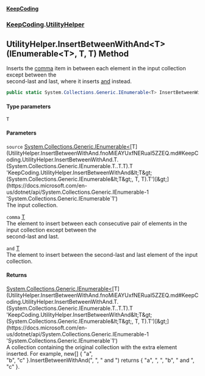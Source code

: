 #### [KeepCoding](index.md 'index')
### [KeepCoding](KeepCoding.md 'KeepCoding').[UtilityHelper](UtilityHelper.md 'KeepCoding.UtilityHelper')
## UtilityHelper.InsertBetweenWithAnd&lt;T&gt;(IEnumerable&lt;T&gt;, T, T) Method
Inserts the [comma](UtilityHelper.InsertBetweenWithAnd.fnoMiEAYUxfNERuaI5ZZEQ.md#KeepCoding.UtilityHelper.InsertBetweenWithAnd.T.(System.Collections.Generic.IEnumerable.T..T.T).comma 'KeepCoding.UtilityHelper.InsertBetweenWithAnd&lt;T&gt;(System.Collections.Generic.IEnumerable&lt;T&gt;, T, T).comma') item in between each element in the input collection except between the  
second-last and last, where it inserts [and](UtilityHelper.InsertBetweenWithAnd.fnoMiEAYUxfNERuaI5ZZEQ.md#KeepCoding.UtilityHelper.InsertBetweenWithAnd.T.(System.Collections.Generic.IEnumerable.T..T.T).and 'KeepCoding.UtilityHelper.InsertBetweenWithAnd&lt;T&gt;(System.Collections.Generic.IEnumerable&lt;T&gt;, T, T).and') instead.
```csharp
public static System.Collections.Generic.IEnumerable<T> InsertBetweenWithAnd<T>(this System.Collections.Generic.IEnumerable<T> source, T comma, T and);
```
#### Type parameters
<a name='KeepCoding.UtilityHelper.InsertBetweenWithAnd.T.(System.Collections.Generic.IEnumerable.T..T.T).T'></a>
`T`  
  
#### Parameters
<a name='KeepCoding.UtilityHelper.InsertBetweenWithAnd.T.(System.Collections.Generic.IEnumerable.T..T.T).source'></a>
`source` [System.Collections.Generic.IEnumerable&lt;](https://docs.microsoft.com/en-us/dotnet/api/System.Collections.Generic.IEnumerable-1 'System.Collections.Generic.IEnumerable`1')[T](UtilityHelper.InsertBetweenWithAnd.fnoMiEAYUxfNERuaI5ZZEQ.md#KeepCoding.UtilityHelper.InsertBetweenWithAnd.T.(System.Collections.Generic.IEnumerable.T..T.T).T 'KeepCoding.UtilityHelper.InsertBetweenWithAnd&lt;T&gt;(System.Collections.Generic.IEnumerable&lt;T&gt;, T, T).T')[&gt;](https://docs.microsoft.com/en-us/dotnet/api/System.Collections.Generic.IEnumerable-1 'System.Collections.Generic.IEnumerable`1')  
The input collection.
  
<a name='KeepCoding.UtilityHelper.InsertBetweenWithAnd.T.(System.Collections.Generic.IEnumerable.T..T.T).comma'></a>
`comma` [T](UtilityHelper.InsertBetweenWithAnd.fnoMiEAYUxfNERuaI5ZZEQ.md#KeepCoding.UtilityHelper.InsertBetweenWithAnd.T.(System.Collections.Generic.IEnumerable.T..T.T).T 'KeepCoding.UtilityHelper.InsertBetweenWithAnd&lt;T&gt;(System.Collections.Generic.IEnumerable&lt;T&gt;, T, T).T')  
The element to insert between each consecutive pair of elements in the input collection except between the  
second-last and last.
  
<a name='KeepCoding.UtilityHelper.InsertBetweenWithAnd.T.(System.Collections.Generic.IEnumerable.T..T.T).and'></a>
`and` [T](UtilityHelper.InsertBetweenWithAnd.fnoMiEAYUxfNERuaI5ZZEQ.md#KeepCoding.UtilityHelper.InsertBetweenWithAnd.T.(System.Collections.Generic.IEnumerable.T..T.T).T 'KeepCoding.UtilityHelper.InsertBetweenWithAnd&lt;T&gt;(System.Collections.Generic.IEnumerable&lt;T&gt;, T, T).T')  
The element to insert between the second-last and last element of the input collection.
  
#### Returns
[System.Collections.Generic.IEnumerable&lt;](https://docs.microsoft.com/en-us/dotnet/api/System.Collections.Generic.IEnumerable-1 'System.Collections.Generic.IEnumerable`1')[T](UtilityHelper.InsertBetweenWithAnd.fnoMiEAYUxfNERuaI5ZZEQ.md#KeepCoding.UtilityHelper.InsertBetweenWithAnd.T.(System.Collections.Generic.IEnumerable.T..T.T).T 'KeepCoding.UtilityHelper.InsertBetweenWithAnd&lt;T&gt;(System.Collections.Generic.IEnumerable&lt;T&gt;, T, T).T')[&gt;](https://docs.microsoft.com/en-us/dotnet/api/System.Collections.Generic.IEnumerable-1 'System.Collections.Generic.IEnumerable`1')  
A collection containing the original collection with the extra element inserted. For example, new[] { "a",  
"b", "c" }.InsertBetweenWithAnd(", ", " and ") returns { "a", ", ", "b", " and ", "c" }.
